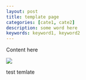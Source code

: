 ```yaml
---
layout: post
title: template page
categories: [cate1, cate2]
description: some word here
keywords: keyword1, keyword2
---
```


Content here

![](assets/template/image-20230918211959201.png)

test temlate